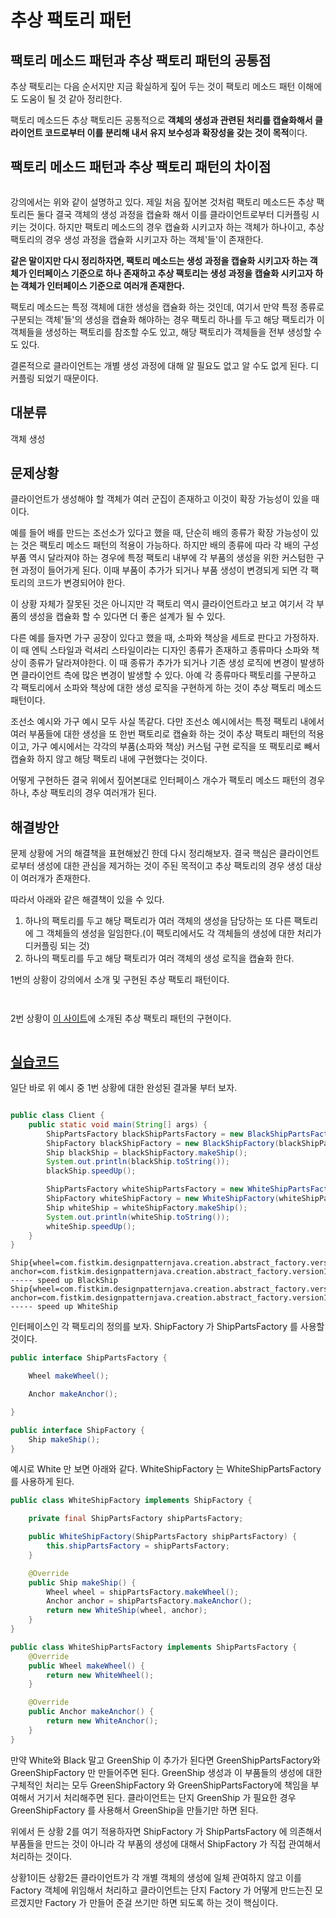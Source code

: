# 추상 팩토리 패턴

## 팩토리 메소드 패턴과 추상 팩토리 패턴의 공통점

추상 팩토리는 다음 순서지만 지금 확실하게 짚어 두는 것이 팩토리 메소드 패턴 이해에도 도움이 될 것 같아 정리한다.

팩토리 메소드든 추상 팩토리든 공통적으로 **객체의 생성과 관련된 처리를 캡슐화해서 클라이언트 코드로부터 이를 분리해 내서 유지 보수성과 확장성을 갖는 것이 목적**이다.



## 팩토리 메소드 패턴과 추상 팩토리 패턴의 차이점

<figure><img src="../../../.gitbook/assets/image (3).png" alt=""><figcaption></figcaption></figure>

강의에서는 위와 같이 설명하고 있다. 제일 처음 짚어본 것처럼 팩토리 메소드든 추상 팩토리든 둘다 결국 객체의 생성 과정을 캡슐화 해서 이를 클라이언트로부터 디커플링 시키는 것이다. 하지만 팩토리 메소드의 경우 캡슐화 시키고자 하는 객체가 하나이고, 추상 팩토리의 경우 생성 과정을 캡슐화 시키고자 하는 객체'들'이 존재한다.

**같은 말이지만 다시 정리하자면, 팩토리 메소드는 생성 과정을 캡슐화 시키고자 하는 객체가 인터페이스 기준으로 하나 존재하고 추상 팩토리는 생성 과정을 캡슐화 시키고자 하는 객체가 인터페이스 기준으로 여러개 존재한다.**

팩토리 메소드는 특정 객체에 대한 생성을 캡슐화 하는 것인데, 여기서 만약 특정 종류로 구분되는 객체'들'의 생성을 캡슐화 해야하는 경우 팩토리 하나를 두고 해당 팩토리가 이 객체들을 생성하는 팩토리를 참조할 수도 있고, 해당 팩토리가 객체들을 전부 생성할 수도 있다.

결론적으로 클라이언트는 개별 생성 과정에 대해 알 필요도 없고 알 수도 없게 된다. 디커플링 되었기 때문이다.



## 대분류

객체 생성



## 문제상황

클라이언트가 생성해야 할 객체가 여러 군집이 존재하고 이것이 확장 가능성이 있을 때이다.

예를 들어 배를 만드는 조선소가 있다고 했을 때, 단순히 배의 종류가 확장 가능성이 있는 것은 팩토리 메소드 패턴의 적용이 가능하다. 하지만 배의 종류에 따라 각 배의 구성 부품 역시 달라져야 하는 경우에 특정 팩토리 내부에 각 부품의 생성을 위한 커스텀한 구현 과정이 들어가게 된다. 이때 부품이 추가가 되거나 부품 생성이 변경되게 되면 각 팩토리의 코드가 변경되어야 한다.

이 상황 자체가 잘못된 것은 아니지만 각 팩토리 역시 클라이언트라고 보고 여기서 각 부품의 생성을 캡슐화 할 수 있다면 더 좋은 설계가 될 수 있다.

다른 예를 들자면 가구 공장이 있다고 했을 때, 소파와 책상을 세트로 판다고 가정하자. 이 때 엔틱 스타일과 럭셔리 스타일이라는 디자인 종류가 존재하고 종류마다 소파와 책상이 종류가 달라져야한다. 이 때 종류가 추가가 되거나 기존 생성 로직에 변경이 발생하면 클라이언트 측에 많은 변경이 발생할 수 있다. 아예 각 종류마다 팩토리를 구분하고 각 팩토리에서 소파와 책상에 대한 생성 로직을 구현하게 하는 것이 추상 팩토리 메소드 패턴이다.

조선소 예시와 가구 예시 모두 사실 똑같다. 다만 조선소 예시에서는 특정 팩토리 내에서 여러 부품들에 대한 생성을 또 한번 팩토리로 캡슐화 하는 것이 추상 팩토리 패턴의 적용이고, 가구 예시에서는 각각의 부품(소파와 책상)  커스텀 구현 로직을 또 팩토리로 빼서 캡슐화 하지 않고 해당 팩토리 내에 구현했다는 것이다.

어떻게 구현하든 결국 위에서 짚어본대로 인터페이스 개수가 팩토리 메소드 패턴의 경우 하나, 추상 팩토리의 경우 여러개가 된다.



## 해결방안

문제 상황에 거의 해결책을 표현해놨긴 한데 다시 정리해보자. 결국 핵심은 클라이언트로부터 생성에 대한 관심을 제거하는 것이 주된 목적이고 추상 팩토리의 경우 생성 대상이 여러개가 존재한다.

따라서 아래와 같은 해결책이 있을 수 있다.

1. 하나의 팩토리를 두고 해당 팩토리가 여러 객체의 생성을 담당하는 또 다른 팩토리에 그 객체들의 생성을 일임한다.(이 팩토리에서도 각 객체들의 생성에 대한 처리가 디커플링 되는 것)
2. 하나의 팩토리를 두고 해당 팩토리가 여러 객체의 생성 로직을 캡슐화 한다.

1번의 상황이 강의에서 소개 및 구현된 추상 팩토리 패턴이다.

<figure><img src="../../../.gitbook/assets/image (6).png" alt=""><figcaption></figcaption></figure>

<figure><img src="../../../.gitbook/assets/image (4).png" alt=""><figcaption></figcaption></figure>



2번 상황이 [이 사이트](https://refactoring.guru/ko/design-patterns/abstract-factory)에 소개된 추상 팩토리 패턴의 구현이다.

<figure><img src="../../../.gitbook/assets/image (3) (4).png" alt=""><figcaption></figcaption></figure>



## [실습코드](https://github.com/fistkim101/design-pattern-java)

일단 바로 위 예시 중 1번 상황에 대한 완성된 결과물 부터 보자.

<figure><img src="../../../.gitbook/assets/image (5).png" alt=""><figcaption></figcaption></figure>

```java
public class Client {
    public static void main(String[] args) {
        ShipPartsFactory blackShipPartsFactory = new BlackShipPartsFactory();
        ShipFactory blackShipFactory = new BlackShipFactory(blackShipPartsFactory);
        Ship blackShip = blackShipFactory.makeShip();
        System.out.println(blackShip.toString());
        blackShip.speedUp();

        ShipPartsFactory whiteShipPartsFactory = new WhiteShipPartsFactory();
        ShipFactory whiteShipFactory = new WhiteShipFactory(whiteShipPartsFactory);
        Ship whiteShip = whiteShipFactory.makeShip();
        System.out.println(whiteShip.toString());
        whiteShip.speedUp();
    }
}
```

```
Ship{wheel=com.fistkim.designpatternjava.creation.abstract_factory.version1.after.BlackWheel@87aac27, anchor=com.fistkim.designpatternjava.creation.abstract_factory.version1.after.BlackAnchor@3e3abc88}
----- speed up BlackShip
Ship{wheel=com.fistkim.designpatternjava.creation.abstract_factory.version1.after.WhiteWheel@eed1f14, anchor=com.fistkim.designpatternjava.creation.abstract_factory.version1.after.WhiteAnchor@7229724f}
----- speed up WhiteShip
```



인터페이스인 각 팩토리의 정의를 보자. ShipFactory 가 ShipPartsFactory 를 사용할 것이다.

```java
public interface ShipPartsFactory {

    Wheel makeWheel();

    Anchor makeAnchor();

}

public interface ShipFactory {
    Ship makeShip();
}
```



예시로 White 만 보면 아래와 같다. WhiteShipFactory  는 WhiteShipPartsFactory 를 사용하게 된다.

```java
public class WhiteShipFactory implements ShipFactory {

    private final ShipPartsFactory shipPartsFactory;

    public WhiteShipFactory(ShipPartsFactory shipPartsFactory) {
        this.shipPartsFactory = shipPartsFactory;
    }

    @Override
    public Ship makeShip() {
        Wheel wheel = shipPartsFactory.makeWheel();
        Anchor anchor = shipPartsFactory.makeAnchor();
        return new WhiteShip(wheel, anchor);
    }
}

public class WhiteShipPartsFactory implements ShipPartsFactory {
    @Override
    public Wheel makeWheel() {
        return new WhiteWheel();
    }

    @Override
    public Anchor makeAnchor() {
        return new WhiteAnchor();
    }
}
```

만약 White와 Black 말고 GreenShip 이 추가가 된다면 GreenShipPartsFactory와 GreenShipFactory 만 만들어주면 된다. GreenShip 생성과 이 부품들의 생성에 대한 구체적인 처리는 모두 GreenShipFactory 와 GreenShipPartsFactory에 책임을 부여해서 거기서 처리해주면 된다. 클라이언트는 단지 GreenShip 가 필요한 경우 GreenShipFactory 를 사용해서 GreenShip을 만들기만 하면 된다.

위에서 든 상황 2를 여기 적용하자면 ShipFactory 가 ShipPartsFactory 에 의존해서 부품들을 만드는 것이 아니라 각 부품의 생성에 대해서 ShipFactory 가 직접 관여해서 처리하는 것이다.

상황1이든 상황2든 클라이언트가 각 개별 객체의 생성에 일체 관여하지 않고 이를 Factory 객체에 위임해서 처리하고 클라이언트는 단지 Factory 가 어떻게 만드는진 모르겠지만 Factory 가 만들어 준걸 쓰기만 하면 되도록 하는 것이 핵심이다.

